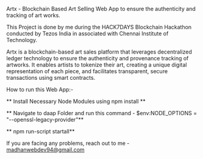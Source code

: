 Artx - Blockchain Based Art Selling Web App to ensure the authenticity and tracking of art works.

This Project is done by me during the HACK7DAYS Blockchain Hackathon conducted by Tezos India in associated with Chennai Institute of Technology.

Artx is a blockchain-based art sales platform that leverages decentralized ledger technology to ensure the authenticity and provenance tracking of artworks. It enables artists to tokenize their art, creating a unique digital representation of each piece, and facilitates transparent, secure transactions using smart contracts.

How to run this Web App:-

** Install Necessary Node Modules using npm install **

** Navigate to daap Folder and run this command - $env:NODE_OPTIONS = "--openssl-legacy-provider"**

** npm run-script startall**

If you are facing any problems, reach out to me - madhanwebdev94@gmail.com
